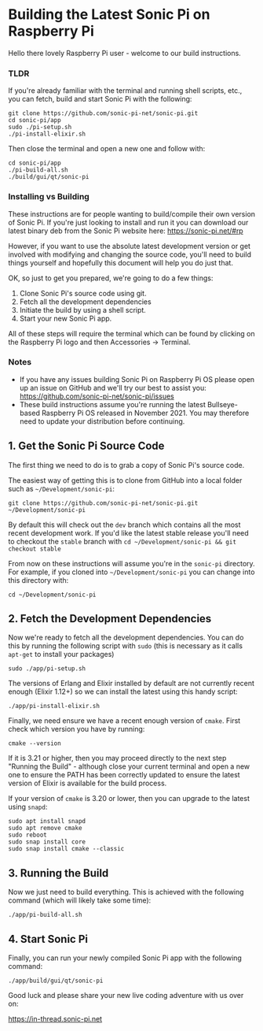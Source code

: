 # Building the Latest Sonic Pi on Raspberry Pi

Hello there lovely Raspberry Pi user - welcome to our build instructions.


### TLDR

If you're already familiar with the terminal and running shell scripts,
etc., you can fetch, build and start Sonic Pi with the following:

```
git clone https://github.com/sonic-pi-net/sonic-pi.git
cd sonic-pi/app
sudo ./pi-setup.sh
./pi-install-elixir.sh
```

Then close the terminal and open a new one and follow with:

```
cd sonic-pi/app
./pi-build-all.sh
./build/gui/qt/sonic-pi

```

### Installing vs Building

These instructions are for people wanting to build/compile their own
version of Sonic Pi. If you're just looking to install and run it you
can download our latest binary deb from the Sonic Pi website here:
https://sonic-pi.net/#rp

However, if you want to use the absolute latest development version or
get involved with modifying and changing the source code, you'll need to
build things yourself and hopefully this document will help you do just
that.

OK, so just to get you prepared, we're going to do a few things:
 
1. Clone Sonic Pi's source code using git.
2. Fetch all the development dependencies
3. Initiate the build by using a shell script.
4. Start your new Sonic Pi app.

All of these steps will require the terminal which can be found by
clicking on the Raspberry Pi logo and then Accessories -> Terminal.


### Notes

* If you have any issues building Sonic Pi on Raspberry Pi OS please
  open up an issue on GitHub and we'll try our best to assist you:
  https://github.com/sonic-pi-net/sonic-pi/issues
* These build instructions assume you're running the latest
  Bullseye-based Raspberry Pi OS released in November 2021. You may
  therefore need to update your distribution before continuing.


## 1. Get the Sonic Pi Source Code

The first thing we need to do is to grab a copy of Sonic Pi's source code.

The easiest way of getting this is to clone from GitHub
into a local folder such as `~/Development/sonic-pi`:

```
git clone https://github.com/sonic-pi-net/sonic-pi.git ~/Development/sonic-pi
``` 

By default this will check out the `dev` branch which contains all the
most recent development work. If you'd like the latest stable release
you'll need to checkout the `stable` branch with `cd
~/Development/sonic-pi && git checkout stable`

From now on these instructions will assume you're in the `sonic-pi`
directory. For example, if you cloned into `~/Development/sonic-pi` you
can change into this directory with:

```
cd ~/Development/sonic-pi
```


## 2. Fetch the Development Dependencies

Now we're ready to fetch all the development dependencies. You can do
this by running the following script with `sudo` (this is necessary as
it calls `apt-get` to install your packages)

```
sudo ./app/pi-setup.sh
```

The versions of Erlang and Elixir installed by default are not currently
recent enough (Elixir 1.12+) so we can install the latest using this
handy script:

```
./app/pi-install-elixir.sh
```

Finally, we need ensure we have a recent enough version of `cmake`. First check which version you have by running: 

```
cmake --version
```

If it is 3.21 or higher, then you may proceed directly to the next step
"Running the Build" - although close your current terminal and open a
new one to ensure the PATH has been correctly updated to ensure the
latest version of Elixir is available for the build process.


If your version of `cmake` is 3.20 or lower, then you can upgrade to the
latest using `snapd`:

```
sudo apt install snapd
sudo apt remove cmake
sudo reboot
sudo snap install core
sudo snap install cmake --classic
```


## 3. Running the Build

Now we just need to build everything. This is achieved with the
following command (which will likely take some time):

```
./app/pi-build-all.sh
```


## 4. Start Sonic Pi

Finally, you can run your newly compiled Sonic Pi app with the following command:

```
./app/build/gui/qt/sonic-pi
```

Good luck and please share your new live coding adventure with us over on:

https://in-thread.sonic-pi.net

